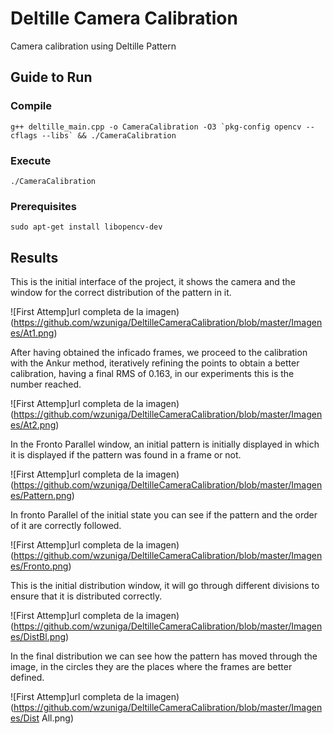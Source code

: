 # Deltille Camera Calibration
Camera calibration using Deltille Pattern

## Guide to Run
### Compile

```
g++ deltille_main.cpp -o CameraCalibration -O3 `pkg-config opencv --cflags --libs` && ./CameraCalibration
```

### Execute

```
./CameraCalibration
```

### Prerequisites

```
sudo apt-get install libopencv-dev
```

## Results

This is the initial interface of the project, it shows the camera and the window for the correct distribution of the pattern in it.

![First Attemp]url completa de la imagen)(https://github.com/wzuniga/DeltilleCameraCalibration/blob/master/Imagenes/At1.png)

After having obtained the inficado frames, we proceed to the calibration with the Ankur method, iteratively refining the points to obtain a better calibration, having a final RMS of 0.163, in our experiments this is the number reached.

![First Attemp]url completa de la imagen)(https://github.com/wzuniga/DeltilleCameraCalibration/blob/master/Imagenes/At2.png)

In the Fronto Parallel window, an initial pattern is initially displayed in which it is displayed if the pattern was found in a frame or not.

![First Attemp]url completa de la imagen)(https://github.com/wzuniga/DeltilleCameraCalibration/blob/master/Imagenes/Pattern.png)

In fronto Parallel of the initial state you can see if the pattern and the order of it are correctly followed.

![First Attemp]url completa de la imagen)(https://github.com/wzuniga/DeltilleCameraCalibration/blob/master/Imagenes/Fronto.png)

This is the initial distribution window, it will go through different divisions to ensure that it is distributed correctly.

![First Attemp]url completa de la imagen)(https://github.com/wzuniga/DeltilleCameraCalibration/blob/master/Imagenes/DistBl.png)

In the final distribution we can see how the pattern has moved through the image, in the circles they are the places where the frames are better defined.

![First Attemp]url completa de la imagen)(https://github.com/wzuniga/DeltilleCameraCalibration/blob/master/Imagenes/Dist All.png)
